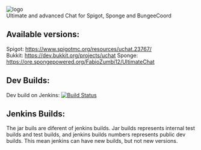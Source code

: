 ![logo](https://media-elerium.cursecdn.com/attachments/123/595/uchat.png)  
Ultimate and advanced Chat for Spigot, Sponge and BungeeCoord

## Available versions:
Spigot: https://www.spigotmc.org/resources/uchat.23767/  
Bukkit: https://dev.bukkit.org/projects/uchat
Sponge: https://ore.spongepowered.org/FabioZumbi12/UltimateChat

## Dev Builds:

Dev build on Jenkins: [![Build Status](http://158.69.121.149:8080/buildStatus/icon?job=UltimateChat)](http://158.69.121.149:8080/job/UltimateChat/)

## Jenkins Builds:

The jar buils are diferent of jenkins builds.
Jar builds represents internal test builds and test builds, and jenkins builds numbers represents public dev builds.
This mean jenkins can have new builds, but not new versions.